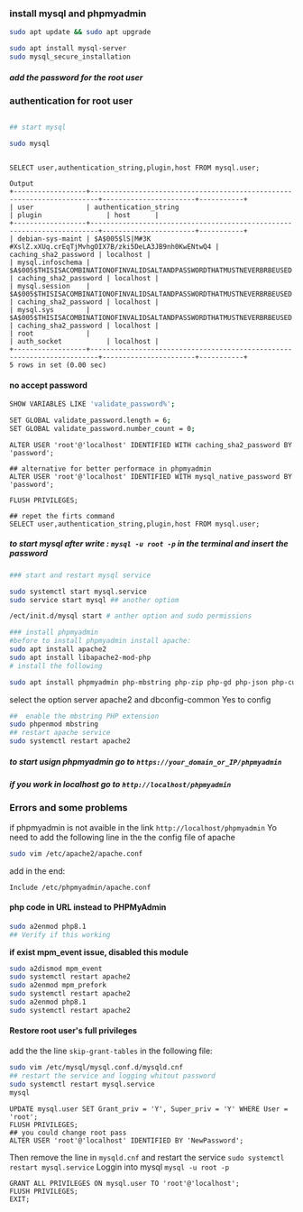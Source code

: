 ### install mysql and phpmyadmin 

```bash
sudo apt update && sudo apt upgrade

sudo apt install mysql-server 
sudo mysql_secure_installation
``` 
##### add the password for the root user 

### authentication for root user 

```bash 

## start mysql 

sudo mysql

```

```mysql

SELECT user,authentication_string,plugin,host FROM mysql.user;

```
``` output
Output
+------------------+------------------------------------------------------------------------+-----------------------+-----------+
| user             | authentication_string                                                  | plugin                | host      |
+------------------+------------------------------------------------------------------------+-----------------------+-----------+
| debian-sys-maint | $A$005$lS|M#3K #XslZ.xXUq.crEqTjMvhgOIX7B/zki5DeLA3JB9nh0KwENtwQ4 | caching_sha2_password | localhost |
| mysql.infoschema | $A$005$THISISACOMBINATIONOFINVALIDSALTANDPASSWORDTHATMUSTNEVERBRBEUSED | caching_sha2_password | localhost |
| mysql.session    | $A$005$THISISACOMBINATIONOFINVALIDSALTANDPASSWORDTHATMUSTNEVERBRBEUSED | caching_sha2_password | localhost |
| mysql.sys        | $A$005$THISISACOMBINATIONOFINVALIDSALTANDPASSWORDTHATMUSTNEVERBRBEUSED | caching_sha2_password | localhost |
| root             |                                                                        | auth_socket           | localhost |
+------------------+------------------------------------------------------------------------+-----------------------+-----------+
5 rows in set (0.00 sec)
```

#### no accept password

```bash
SHOW VARIABLES LIKE 'validate_password%';

SET GLOBAL validate_password.length = 6;
SET GLOBAL validate_password.number_count = 0;
````

```mysql
ALTER USER 'root'@'localhost' IDENTIFIED WITH caching_sha2_password BY 'password';

## alternative for better performace in phpmyadmin 
ALTER USER 'root'@'localhost' IDENTIFIED WITH mysql_native_password BY 'password';

FLUSH PRIVILEGES;

## repet the firts command 
SELECT user,authentication_string,plugin,host FROM mysql.user;
```

##### to start mysql after write : `mysql -u root -p` in the terminal and insert the password

```bash 
### start and restart mysql service 

sudo systemctl start mysql.service
sudo service start mysql ## another optiom

/ect/init.d/mysql start # anther option and sudo permissions

### install phpmyadmin
#before to install phpmyadmin install apache:
sudo apt install apache2
sudo apt install libapache2-mod-php
# install the following

sudo apt install phpmyadmin php-mbstring php-zip php-gd php-json php-curl
``` 
select the option server apache2
and dbconfig-common Yes to config 

``` bash 
##  enable the mbstring PHP extension
sudo phpenmod mbstring
## restart apache service
sudo systemctl restart apache2
```

##### to start usign phpmyadmin go to `https://your_domain_or_IP/phpmyadmin`
##### if you work in localhost go to `http://localhost/phpmyadmin`


### Errors and some problems 

if phpmyadmin is not avaible in the link 
`http://localhost/phpmyadmin`
Yo need to add the following line in the the config file of apache
```bash
sudo vim /etc/apache2/apache.conf
```
add in the end:

`Include /etc/phpmyadmin/apache.conf`

#### php code in URL instead to PHPMyAdmin 

```bash
sudo a2enmod php8.1
## Verify if this working
```
**if exist mpm_event issue, disabled this module**  
```bash
sudo a2dismod mpm_event
sudo systemctl restart apache2
sudo a2enmod mpm_prefork
sudo systemctl restart apache2
sudo a2enmod php8.1
sudo systemctl restart apache2
```

#### Restore root user's full privileges

add the the line `skip-grant-tables` in the following file:

```bash
sudo vim /etc/mysql/mysql.conf.d/mysqld.cnf
## restart the service and logging whitout password
sudo systemctl restart mysql.service
mysql
```

```mysql
UPDATE mysql.user SET Grant_priv = 'Y', Super_priv = 'Y' WHERE User = 'root';
FLUSH PRIVILEGES;
## you could change root pass
ALTER USER 'root'@'localhost' IDENTIFIED BY 'NewPassword';

```

Then remove the line in `mysqld.cnf` and restart the service `sudo systemctl restart mysql.service`
Loggin into mysql `mysql -u root -p`

```mysql
GRANT ALL PRIVILEGES ON mysql.user TO 'root'@'localhost';
FLUSH PRIVILEGES;
EXIT;
```





